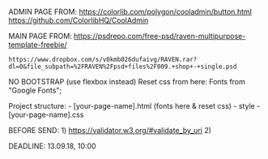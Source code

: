 ADMIN PAGE FROM:
    https://colorlib.com/polygon/cooladmin/button.html
    https://github.com/ColorlibHQ/CoolAdmin

MAIN PAGE FROM:
    https://psdrepo.com/free-psd/raven-multipurpose-template-freebie/

    https://www.dropbox.com/s/v0kmb026dufaivg/RAVEN.rar?dl=0&file_subpath=%2FRAVEN%2Fpsd+files%2F009.+shop+-+single.psd


NO BOOTSTRAP (use flexbox instead)
Reset css from here: 
Fonts from "Google Fonts";

Project structure:
    - [your-page-name].html (fonts here & reset css)
    - style
        - [your-page-name].css

BEFORE SEND:
    1) https://validator.w3.org/#validate_by_uri
    2) 

DEADLINE: 13.09.18, 10:00